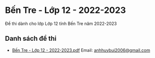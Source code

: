 # Bến Tre - Lớp 12 - 2022-2023

Đề thi dành cho lớp Lớp 12 tỉnh Bến Tre năm 2022-2023

## Danh sách đề thi

- [Bến Tre - Lớp 12 - 2022-2023.pdf](Bến%20Tre%20-%20Lớp%2012%20-%202022-2023.pdf)
Email: anhhuybui2006@gmail.com

